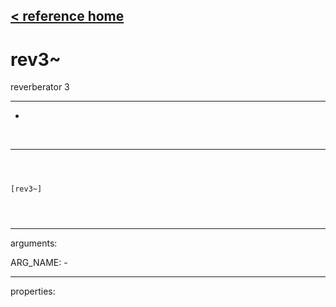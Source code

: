 [< reference home](index.html)
---

# rev3~


reverberator 3

---

-
<br>


---


```



[rev3~]


            
```

---
arguments:

ARG_NAME: -<br>

---
properties:


